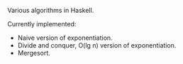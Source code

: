 Various algorithms in Haskell.

Currently implemented:
* Naive version of exponentiation.
* Divide and conquer, O(lg n) version of exponentiation. 
* Mergesort.
